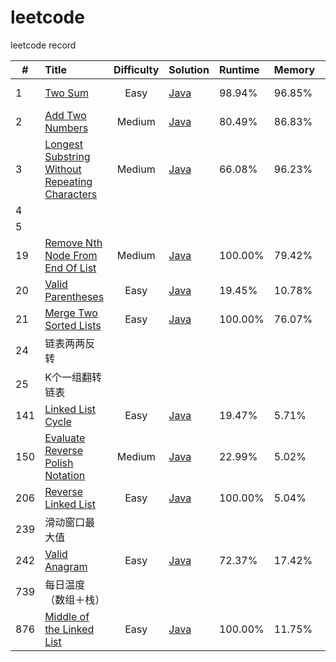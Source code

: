 # leetcode
leetcode record

|#|Title|Difficulty|Solution|Runtime|Memory|Date|comment  
---|:---|:---:|:---|:---|:---|:---|:---
1|[Two Sum](https://leetcode.com/problems/two-sum/)|Easy|[Java](src/main/java/com/mean/world/a001_twoSum/MainClass.java)|98.94%|96.85%|2019-11-04|
2|[Add Two Numbers](https://leetcode.com/problems/add-two-numbers/)|Medium|[Java](src/main/java/com/mean/world/a002_addTwoNumbers/MainClass.java)|80.49%|86.83%|2019-11-04|
3|[Longest Substring Without Repeating Characters](https://leetcode.com/problems/longest-substring-without-repeating-characters/)|Medium|[Java](src/main/java/com/mean/world/a003_lengthOfLongestSubstring/Solution.java)|66.08%|96.23%|2019-11-04|
4|
5|
19|[Remove Nth Node From End Of List](https://leetcode.com/problems/remove-nth-node-from-end-of-list/)|Medium|[Java](src/main/java/com/mean/world/a021_merge2SortedLists/Solution.java)|100.00%|79.42%|2020-06-09|
20|[Valid Parentheses](https://leetcode.com/problems/valid-parentheses/)|Easy|[Java](src/main/java/com/mean/world/a020_validParentheses/Solution.java)|19.45%|10.78%|2020-06-13|
21|[Merge Two Sorted Lists](https://leetcode.com/problems/merge-two-sorted-lists/)|Easy|[Java](src/main/java/com/mean/world/a021_merge2SortedLists/Solution.java)|100.00%|76.07%|2020-06-07|
24|链表两两反转||||
25|K个一组翻转链表||||
141|[Linked List Cycle](https://leetcode.com/problems/linked-list-cycle/)|Easy|[Java](src/main/java/com/mean/world/a141_linkedListCycle/Solution.java)|19.47%|5.71%|2020-06-04|
150|[Evaluate Reverse Polish Notation](https://leetcode.com/problems/evaluate-reverse-polish-notation/)|Medium|[Java](src/main/java/com/mean/world/a150_evaluateReversePolishNotation/Solution.java)|22.99%|5.02%|2020-06-15|
206|[Reverse Linked List](https://leetcode.com/problems/reverse-linked-list/)|Easy|[Java](src/main/java/com/mean/world/a206_reverseLinkedList/Solution.java)|100.00%|5.04%|2020-06-02|
239|滑动窗口最大值||||
242|[Valid Anagram](https://leetcode.com/problems/valid-anagram/)|Easy|[Java](src/main/java/com/mean/world/a242_validAnagram/Solution.java)|72.37%|17.42%|2020-05-28|
739|每日温度（数组＋栈）
876|[Middle of the Linked List](https://leetcode.com/problems/middle-of-the-linked-list/)|Easy|[Java](src/main/java/com/mean/world/a876_middleOfTheLinkedList/Solution.java)|100.00%|11.75%|2020-06-10|




